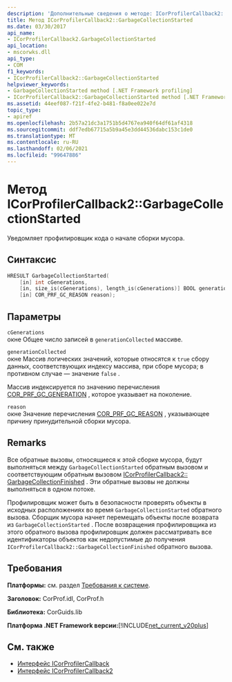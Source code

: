 ```yaml
---
description: 'Дополнительные сведения о методе: ICorProfilerCallback2:: GarbageCollectionStarted'
title: Метод ICorProfilerCallback2::GarbageCollectionStarted
ms.date: 03/30/2017
api_name:
- ICorProfilerCallback2.GarbageCollectionStarted
api_location:
- mscorwks.dll
api_type:
- COM
f1_keywords:
- ICorProfilerCallback2::GarbageCollectionStarted
helpviewer_keywords:
- GarbageCollectionStarted method [.NET Framework profiling]
- ICorProfilerCallback2::GarbageCollectionStarted method [.NET Framework profiling]
ms.assetid: 44eef087-f21f-4fe2-b481-f8a0ee022e7d
topic_type:
- apiref
ms.openlocfilehash: 2b57a21dc3a1751b5d4767ea940f64df61af4318
ms.sourcegitcommit: ddf7edb67715a5b9a45e3dd44536dabc153c1de0
ms.translationtype: MT
ms.contentlocale: ru-RU
ms.lasthandoff: 02/06/2021
ms.locfileid: "99647886"
---
```

# <a name="icorprofilercallback2garbagecollectionstarted-method"></a>Метод ICorProfilerCallback2::GarbageCollectionStarted

Уведомляет профилировщик кода о начале сборки мусора.  
  
## <a name="syntax"></a>Синтаксис  
  
```cpp  
HRESULT GarbageCollectionStarted(  
    [in] int cGenerations,  
    [in, size_is(cGenerations), length_is(cGenerations)] BOOL generationCollected[],  
    [in] COR_PRF_GC_REASON reason);  
```  
  
## <a name="parameters"></a>Параметры  

 `cGenerations`  
 окне Общее число записей в `generationCollected` массиве.  
  
 `generationCollected`  
 окне Массив логических значений, которые относятся к `true` сбору данных, соответствующих индексу массива, при сборе мусора; в противном случае — значение `false` .  
  
 Массив индексируется по значению перечисления [COR_PRF_GC_GENERATION](cor-prf-gc-generation-enumeration.md) , которое указывает на поколение.  
  
 `reason`  
 окне Значение перечисления [COR_PRF_GC_REASON](cor-prf-gc-reason-enumeration.md) , указывающее причину принудительной сборки мусора.  
  
## <a name="remarks"></a>Remarks  

 Все обратные вызовы, относящиеся к этой сборке мусора, будут выполняться между `GarbageCollectionStarted` обратным вызовом и соответствующим обратным вызовом [ICorProfilerCallback2:: GarbageCollectionFinished](icorprofilercallback2-garbagecollectionfinished-method.md) . Эти обратные вызовы не должны выполняться в одном потоке.  
  
 Профилировщик может быть в безопасности проверять объекты в исходных расположениях во время `GarbageCollectionStarted` обратного вызова. Сборщик мусора начнет перемещать объекты после возврата из `GarbageCollectionStarted` . После возвращения профилировщика из этого обратного вызова профилировщик должен рассматривать все идентификаторы объектов как недопустимые до получения `ICorProfilerCallback2::GarbageCollectionFinished` обратного вызова.  
  
## <a name="requirements"></a>Требования  

 **Платформы:** см. раздел [Требования к системе](../../get-started/system-requirements.md).  
  
 **Заголовок:** CorProf.idl, CorProf.h  
  
 **Библиотека:** CorGuids.lib  
  
 **Платформа .NET Framework версии:**[!INCLUDE[net_current_v20plus](../../../../includes/net-current-v20plus-md.md)]  
  
## <a name="see-also"></a>См. также

- [Интерфейс ICorProfilerCallback](icorprofilercallback-interface.md)
- [Интерфейс ICorProfilerCallback2](icorprofilercallback2-interface.md)
